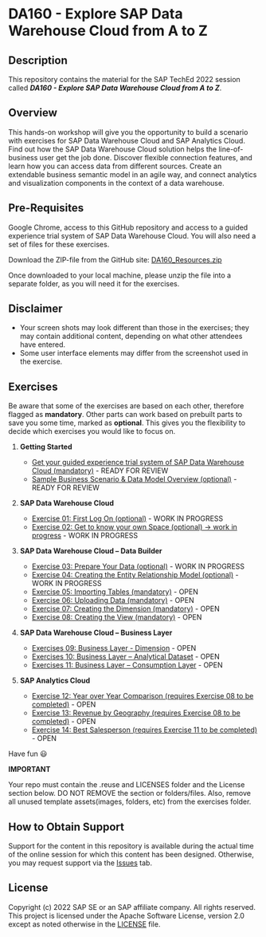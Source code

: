 # DA160 - Explore SAP Data Warehouse Cloud from A to Z

## Description

This repository contains the material for the SAP TechEd 2022 session called ***DA160 - Explore SAP Data Warehouse Cloud from A to Z***.  

## Overview

This hands-on workshop will give you the opportunity to build a scenario with exercises for SAP Data Warehouse Cloud and SAP Analytics Cloud.
Find out how the SAP Data Warehouse Cloud solution helps the line-of-business user get the job done. Discover flexible connection features, and learn how you can access data from different sources. Create an extendable business semantic model in an agile way, and connect analytics and visualization components in the context of a data warehouse.

## Pre-Requisites

Google Chrome, access to this GitHub repository and access to a guided experience trial system of SAP Data Warehouse Cloud.
You will also need a set of files for these exercises. 

Download the ZIP-file from the GitHub site: [DA160_Resources.zip](DA160_Resources.zip)

Once downloaded to your local machine, please unzip the file into a separate folder, as you will need it for the exercises.

## Disclaimer

* Your screen shots may look different than those in the exercises; they may contain additional content, depending on what other attendees have entered.
* Some user interface elements may differ from the screenshot used in the exercise.

## Exercises

Be aware that some of the exercises are based on each other, therefore flagged as **mandatory**. Other parts can work based on prebuilt parts to save you some time, marked as **optional**. This gives you the flexibility to decide which exercises you would like to focus on.

1. **Getting Started**
	* [Get your guided experience trial system of SAP Data Warehouse Cloud (mandatory)](exercises/ex00/README.md) - READY FOR REVIEW
	* [Sample Business Scenario & Data Model Overview (optional)](exercises/ex00/README.md#sample-business-scenario--data-model-overview) - READY FOR REVIEW

2. **SAP Data Warehouse Cloud**
	* [Exercise 01: First Log On (optional)](exercises/ex01/README.md) - WORK IN PROGRESS
	* [Exercise 02: Get to know your own Space (optional) -> work in progress](exercises/ex02/README.md) - WORK IN PROGRESS

3. **SAP Data Warehouse Cloud – Data Builder**
	* [Exercise 03: Prepare Your Data (optional)](exercises/ex03/README.md) - WORK IN PROGRESS
	* [Exercise 04: Creating the Entity Relationship Model (optional)](exercises/ex04/README.md) - WORK IN PROGRESS
	* [Exercise 05: Importing Tables (mandatory)](exercises/ex05/README.md) - OPEN
	* [Exercise 06: Uploading Data (mandatory)](exercises/ex06/README.md) - OPEN
	* [Exercise 07: Creating the Dimension (mandatory)](exercises/ex07/README.md) - OPEN
	* [Exercise 08: Creating the View (mandatory)](exercises/ex08/README.md) - OPEN
	
4. **SAP Data Warehouse Cloud – Business Layer**
	* [Exercises 09: Business Layer - Dimension](exercises/ex09/README.md) - OPEN
	* [Exercises 10: Business Layer – Analytical Dataset](exercises/ex10/README.md) - OPEN
	* [Exercises 11: Business Layer – Consumption Layer](exercises/ex11/README.md) - OPEN
	
5.  **SAP Analytics Cloud**
	* [Exercise 12: Year over Year Comparison (requires Exercise 08 to be completed)](exercises/ex12/README.md) - OPEN
	* [Exercise 13: Revenue by Geography (requires Exercise 08 to be completed)](exercises/ex13/README.md) - OPEN
	* [Exercise 14: Best Salesperson (requires Exercise 11 to be completed)](exercises/ex14/README.md) - OPEN

    
Have fun :smiley:

**IMPORTANT**

Your repo must contain the .reuse and LICENSES folder and the License section below. DO NOT REMOVE the section or folders/files. Also, remove all unused template assets(images, folders, etc) from the exercises folder. 

## How to Obtain Support

Support for the content in this repository is available during the actual time of the online session for which this content has been designed. Otherwise, you may request support via the [Issues](../../issues) tab.

## License
Copyright (c) 2022 SAP SE or an SAP affiliate company. All rights reserved. This project is licensed under the Apache Software License, version 2.0 except as noted otherwise in the [LICENSE](LICENSES/Apache-2.0.txt) file.
